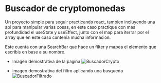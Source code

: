 # Buscador de cryptomonedas

Un proyecto simple para seguir practicando react, tambien incluyendo una api para manipular varias cosas, en este caso practique con mas profundidad el useState y useEffect, junto con el map para iterrar por el array que en este caso contenia mucha informacion.

Este cuenta con una SearchBar que hace un filter y mapea el elemento que escribis en base a su nombre.

- Imagen demostrativa de la pagina
  <img src="https://media.discordapp.net/attachments/875262629516546089/875262639582904350/unknown.png?width=1159&height=565" alt="BuscadorCrypto">

- Imagen demostrativa del filtro aplicando una busqueda
  <img src="https://media.discordapp.net/attachments/875262629516546089/875262719719243846/unknown.png?width=1157&height=222" alt="BuscadorFiltrado">
